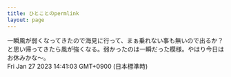 ```yaml
---
title: ひとことのpermlink
layout: page
---
```

<div class="box" dt="1674798063648">
  一瞬風が弱くなってきたので海見に行って、まぁ乗れない事も無いので出るか？と思い帰ってきたら風が強くなる。弱かったのは一瞬だった模様。やはり今日はお休みかな〜。
  <div class="content is-small">Fri Jan 27 2023 14:41:03 GMT+0900 (日本標準時)</div>
</div>